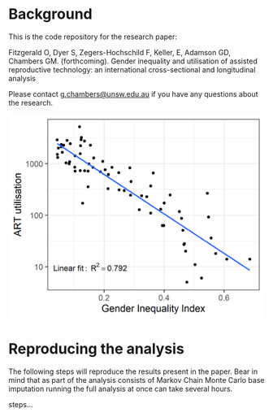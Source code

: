 
# Background

This is the code repository for the research paper:

Fitzgerald O, Dyer S, Zegers-Hochschild F, Keller, E, Adamson GD, Chambers GM. (forthcoming). Gender inequality and utilisation of assisted reproductive technology: an international cross-sectional and longitudinal analysis

Please contact g.chambers@unsw.edu.au if you have any questions about the research.

![](results/graphs/gii_art_xsectional.png)

# Reproducing the analysis

The following steps will reproduce the results present in the paper. Bear in mind 
that as part of the analysis consists of Markov Chain Monte Carlo base imputation running the full analysis at once can take several hours.

steps...
